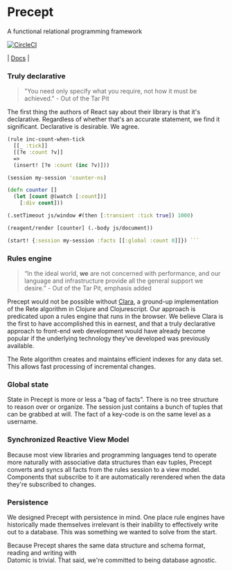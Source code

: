# Precept
A functional relational programming framework

[![CircleCI](https://circleci.com/gh/CoNarrative/precept.svg?style=shield&circle-token=b23498670888edf670832326d50f9d8fab60b2e3)](https://circleci.com/gh/CoNarrative/todomvc)

| [Docs](https://conarrative.github.io/precept/) |

### Truly declarative

> "You need only specify what you require, not how it must
be achieved." - Out of the Tar Pit

The first thing the authors of React say about their library is that it's
declarative. Regardless of whether that's an accurate statement, we find it
significant. Declarative is desirable. We agree.

```clj
(rule inc-count-when-tick
  [[_ :tick]]
  [[?e :count ?v]]
  =>
  (insert! [?e :count (inc ?v)]))

(session my-session 'counter-ns)

(defn counter []
  (let [count @(watch [:count])]
    [:div count]))

(.setTimeout js/window #(then [:transient :tick true]) 1000)

(reagent/render [counter] (.-body js/document))

(start! {:session my-session :facts [[:global :count 0]]}) ```
```

### Rules engine
> “In the ideal world, **we** are not concerned with
performance, and our language and infrastructure provide all the general
support we desire.” - Out of the Tar Pit, emphasis added

Precept would not be possible without
[Clara](http://www.github.com/cerner/clara-rules),  a ground-up implementation
of the Rete algorithm in Clojure and Clojurescript. Our approach is predicated
upon a rules engine that runs in the browser. We believe Clara is the first to
have accomplished this in earnest, and that a truly declarative approach to
front-end web development would have already become popular if the underlying
technology they've developed was previously available.

The Rete algorithm creates and maintains efficient indexes for any data set. This
allows fast processing of incremental changes.

### Global state

State in Precept is more or less a "bag of facts". There is no tree structure to reason over or 
organize. The session just contains a bunch of tuples that can be grabbed at will. The fact of a 
key-code is on the same level as a username.

### Synchronized Reactive View Model

Because most view libraries and programming languages tend to operate more naturally with 
associative data structures than eav tuples, Precept converts and syncs all facts from the rules 
session to a view model. Components that subscribe to it are automatically rerendered when the data 
they're subscribed to changes.

### Persistence

We designed Precept with persistence in mind. One place rule
engines have historically made themselves irrelevant is their inability to
effectively write out to a database. This was something we wanted to solve
from the start.

Because Precept shares the same data structure and schema format, reading and writing with  
 Datomic is trivial. That said, we're committed to being database agnostic. 

